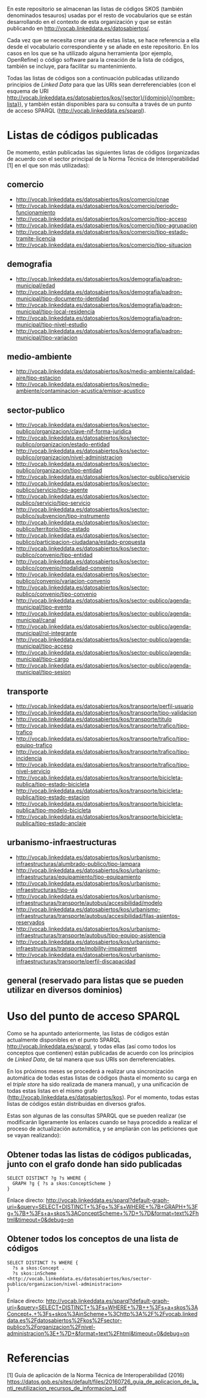 En este repositorio se almacenan las listas de códigos SKOS (también denominados tesauros) usadas por el resto de vocabularios que se están desarrollando en el contexto de esta organización y que se están publicando en http://vocab.linkeddata.es/datosabiertos/.

Cada vez que se necesita crear una de estas listas, se hace referencia a ella desde el vocabulario correspondiente y se añade en este repositorio. En los casos en los que se ha utilizado alguna herramienta (por ejemplo, OpenRefine) o código software para la creación de la lista de códigos, también se incluye, para facilitar su mantenimiento.

Todas las listas de códigos son a continuación publicadas utilizando principios de _Linked Data_ para que las URIs sean derreferenciables (con el esquema de URI http://vocab.linkeddata.es/datosabiertos/kos/{sector}/{dominio}/{nombre-lista}), y también están disponibles para su consulta a través de un punto de acceso SPARQL (http://vocab.linkeddata.es/sparql).

# Listas de códigos publicadas
De momento, están publicadas las siguientes listas de códigos (organizadas de acuerdo con el sector principal de la Norma Técnica de Interoperabilidad [1] en el que son más utilizadas):

## comercio
* http://vocab.linkeddata.es/datosabiertos/kos/comercio/cnae
* http://vocab.linkeddata.es/datosabiertos/kos/comercio/periodo-funcionamiento
* http://vocab.linkeddata.es/datosabiertos/kos/comercio/tipo-acceso
* http://vocab.linkeddata.es/datosabiertos/kos/comercio/tipo-agrupacion
* http://vocab.linkeddata.es/datosabiertos/kos/comercio/tipo-estado-tramite-licencia
* http://vocab.linkeddata.es/datosabiertos/kos/comercio/tipo-situacion

## demografia
* http://vocab.linkeddata.es/datosabiertos/kos/demografia/padron-municipal/edad
* http://vocab.linkeddata.es/datosabiertos/kos/demografia/padron-municipal/tipo-documento-identidad
* http://vocab.linkeddata.es/datosabiertos/kos/demografia/padron-municipal/tipo-local-residencia
* http://vocab.linkeddata.es/datosabiertos/kos/demografia/padron-municipal/tipo-nivel-estudio
* http://vocab.linkeddata.es/datosabiertos/kos/demografia/padron-municipal/tipo-variacion

## medio-ambiente
*	http://vocab.linkeddata.es/datosabiertos/kos/medio-ambiente/calidad-aire/tipo-estacion
*	http://vocab.linkeddata.es/datosabiertos/kos/medio-ambiente/contaminacion-acustica/emisor-acustico

## sector-publico
* http://vocab.linkeddata.es/datosabiertos/kos/sector-publico/organizacion/clave-nif-forma-juridica
* http://vocab.linkeddata.es/datosabiertos/kos/sector-publico/organizacion/estado-entidad
* http://vocab.linkeddata.es/datosabiertos/kos/sector-publico/organizacion/nivel-administracion
* http://vocab.linkeddata.es/datosabiertos/kos/sector-publico/organizacion/tipo-entidad
*	http://vocab.linkeddata.es/datosabiertos/kos/sector-publico/servicio
*	http://vocab.linkeddata.es/datosabiertos/kos/sector-publico/servicio/tipo-agente
*	http://vocab.linkeddata.es/datosabiertos/kos/sector-publico/servicio/tipo-servicio
*	http://vocab.linkeddata.es/datosabiertos/kos/sector-publico/subvencion/tipo-instrumento
* http://vocab.linkeddata.es/datosabiertos/kos/sector-publico/territorio/tipo-estado
* http://vocab.linkeddata.es/datosabiertos/kos/sector-publico/participacion-ciudadana/estado-propuesta
* http://vocab.linkeddata.es/datosabiertos/kos/sector-publico/convenio/tipo-entidad
* http://vocab.linkeddata.es/datosabiertos/kos/sector-publico/convenio/modalidad-convenio
* http://vocab.linkeddata.es/datosabiertos/kos/sector-publico/convenio/variacion-convenio
* http://vocab.linkeddata.es/datosabiertos/kos/sector-publico/convenio/tipo-convenio
* http://vocab.linkeddata.es/datosabiertos/kos/sector-publico/agenda-municipal/tipo-evento
* http://vocab.linkeddata.es/datosabiertos/kos/sector-publico/agenda-municipal/canal
* http://vocab.linkeddata.es/datosabiertos/kos/sector-publico/agenda-municipal/rol-integrante
* http://vocab.linkeddata.es/datosabiertos/kos/sector-publico/agenda-municipal/tipo-acceso
* http://vocab.linkeddata.es/datosabiertos/kos/sector-publico/agenda-municipal/tipo-cargo
* http://vocab.linkeddata.es/datosabiertos/kos/sector-publico/agenda-municipal/tipo-sesion

## transporte
* http://vocab.linkeddata.es/datosabiertos/kos/transporte/perfil-usuario
* http://vocab.linkeddata.es/datosabiertos/kos/transporte/tipo-validacion
* http://vocab.linkeddata.es/datosabiertos/kos/transporte/titulo
* http://vocab.linkeddata.es/datosabiertos/kos/transporte/trafico/tipo-trafico
* http://vocab.linkeddata.es/datosabiertos/kos/transporte/trafico/tipo-equipo-trafico
* http://vocab.linkeddata.es/datosabiertos/kos/transporte/trafico/tipo-incidencia
* http://vocab.linkeddata.es/datosabiertos/kos/transporte/trafico/tipo-nivel-servicio
* http://vocab.linkeddata.es/datosabiertos/kos/transporte/bicicleta-publica/tipo-estado-bicicleta
* http://vocab.linkeddata.es/datosabiertos/kos/transporte/bicicleta-publica/tipo-estado-estacion
* http://vocab.linkeddata.es/datosabiertos/kos/transporte/bicicleta-publica/tipo-modelo-bicicleta
* http://vocab.linkeddata.es/datosabiertos/kos/transporte/bicicleta-publica/tipo-estado-anclaje

## urbanismo-infraestructuras
* http://vocab.linkeddata.es/datosabiertos/kos/urbanismo-infraestructuras/alumbrado-publico/tipo-lampara
* http://vocab.linkeddata.es/datosabiertos/kos/urbanismo-infraestructuras/equipamiento/tipo-equipamiento
* http://vocab.linkeddata.es/datosabiertos/kos/urbanismo-infraestructuras/tipo-via
* http://vocab.linkeddata.es/datosabiertos/kos/urbanismo-infraestructuras/transporte/autobus/accesibilidad/modelo
* http://vocab.linkeddata.es/datosabiertos/kos/urbanismo-infraestructuras/transporte/autobus/accesibilidad/filas-asientos-reservados
* http://vocab.linkeddata.es/datosabiertos/kos/urbanismo-infraestructuras/transporte/autobus/tipo-equipo-asistencia
* http://vocab.linkeddata.es/datosabiertos/kos/urbanismo-infraestructuras/transporte/mobility-impairment
* http://vocab.linkeddata.es/datosabiertos/kos/urbanismo-infraestructuras/transporte/perfil-discapacidad

## general (reservado para listas que se pueden utilizar en diversos dominios)

# Uso del punto de acceso SPARQL
Como se ha apuntado anteriormente, las listas de códigos están actualmente disponibles en el punto SPARQL http://vocab.linkeddata.es/sparql, y todas ellas (así como todos los conceptos que contienen) están publicadas de acuerdo con los principios de _Linked Data_, de tal manera que sus URIs son derreferenciables.

En los próximos meses se procederá a realizar una sincronización automática de todas estas listas de códigos (hasta el momento su carga en el _triple store_ ha sido realizada de manera manual), y una unificación de todas estas listas en el mismo grafo (http://vocab.linkeddata.es/datosabiertos/kos). Por el momento, todas estas listas de códigos están distribuidas en diversos grafos.

Estas son algunas de las consultas SPARQL que se pueden realizar (se modificarán ligeramente los enlaces cuando se haya procedido a realizar el proceso de actualización automática, y se ampliarán con las peticiones que se vayan realizando):

## Obtener todas las listas de códigos publicadas, junto con el grafo donde han sido publicadas
```sparql
SELECT DISTINCT ?g ?s WHERE {
  GRAPH ?g { ?s a skos:ConceptScheme }
}
```
Enlace directo: http://vocab.linkeddata.es/sparql?default-graph-uri=&query=SELECT+DISTINCT+%3Fg+%3Fs+WHERE+%7B+GRAPH+%3Fg+%7B+%3Fs+a+skos%3AConceptScheme+%7D+%7D&format=text%2Fhtml&timeout=0&debug=on

## Obtener todos los conceptos de una lista de códigos
```sparql
SELECT DISTINCT ?s WHERE {
  ?s a skos:Concept .
  ?s skos:inScheme <http://vocab.linkeddata.es/datosabiertos/kos/sector-publico/organizacion/nivel-administracion>  
}
```
Enlace directo: http://vocab.linkeddata.es/sparql?default-graph-uri=&query=SELECT+DISTINCT+%3Fs+WHERE+%7B++%3Fs+a+skos%3AConcept+.+%3Fs+skos%3AinScheme+%3Chttp%3A%2F%2Fvocab.linkeddata.es%2Fdatosabiertos%2Fkos%2Fsector-publico%2Forganizacion%2Fnivel-administracion%3E+%7D+&format=text%2Fhtml&timeout=0&debug=on

# Referencias

[1] Guía de aplicación de la Norma Técnica de Interoperabilidad (2016) https://datos.gob.es/sites/default/files/20160726_guia_de_aplicacion_de_la_nti_reutilizacion_recursos_de_informacion_l.pdf
